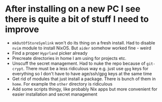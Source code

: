 # After installing on a new PC I see there is quite a bit of stuff I need to improve

- `mkOutOfStoreSymlink` won't do its thing on a fresh install. Had to disable `nvim` module to install NixOS. But `aider` somehow worked fine - weird
- Find a proper `Hyprland` picker already
- Precreate directories in home I am using for projects etc.
- Unscuff the secret management. Had to nuke the repo because of `git-crypt`. There must be a less ridiculous way e.g. just use `gpg` keys for everything so I don't have to have age/ssh/gpg keys at the same time
- Get rid of modules that just install a package. There is bunch of them in `home`. For example the `other` directory is ridiculous
- Add some scripts thingy, like probably Nix apps but more convenient for easier installation and secret management
